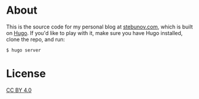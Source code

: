 # About

This is the source code for my personal blog at [stebunov.com](https://stebunov.com), which
is built on [Hugo](https://gohugo.io). If you'd like to play with it, make sure
you have Hugo installed, clone the repo, and run:

```shell
$ hugo server
```

# License

[CC BY 4.0](https://creativecommons.org/licenses/by/4.0/)
